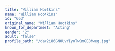 ```yaml
---
title: "William Hootkins"
name: "William Hootkins"
id: "663"
original_name: "William Hootkins"
known_for_department: "Acting"
gender: "2"
adult: "false"
profile_path: "/dav2i86GN0UvYIyoTwQmGE8Nweg.jpg"
---
```

